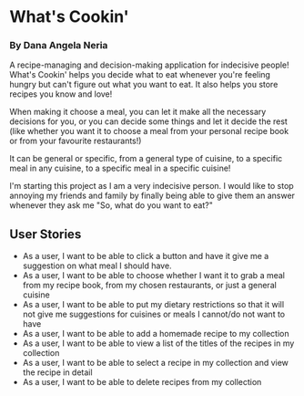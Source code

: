 # What's Cookin'

### By Dana Angela Neria

A recipe-managing and decision-making application for indecisive people! What's Cookin' helps you
decide what to eat whenever you're feeling hungry but can't figure out what you want to eat. It also 
helps you store recipes you know and love!

When making it choose a meal, you can let it make all the necessary decisions for you, or you can decide some
things and let it decide the rest (like whether you want it to choose a meal from your
personal recipe book or from your favourite restaurants!)

It can be general or specific, from a general type of cuisine, to a specific meal in any cuisine, to a
specific meal in a specific cuisine!

I'm starting this project as I am a very indecisive person. I would like
to stop annoying my friends and family by finally being able to give them an answer
whenever they ask me "So, what do you want to eat?"


## User Stories

- As a user, I want to be able to click a button and have it give me a suggestion on
what meal I should have.
- As a user, I want to be able to choose whether I want it to grab a meal from my
recipe book, from my chosen restaurants, or just a general cuisine
- As a user, I want to be able to put my dietary restrictions so that it will not give me
suggestions for cuisines or meals I cannot/do not want to have
- As a user, I want to be able to add a homemade recipe to my collection
- As a user, I want to be able to view a list of the titles of the recipes in my collection
- As a user, I want to be able to select a recipe in my collection and view the recipe in detail
- As a user, I want to be able to delete recipes from my collection
